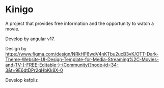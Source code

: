 # Kinigo

A project that provides free information and the opportunity to watch a movie.

Develop by angular v17.

Design by https://www.figma.com/design/NRkHF6wdV4nKTbu2ucB3vK/OTT-Dark-Theme-Website-UI-Design-Template-for-Media-Streaming%2C-Movies-and-TV-(-FREE-Editable-)-(Community)?node-id=34-3&t=9E6dtDPr2qHbKk8X-0

Develop kafpliz
